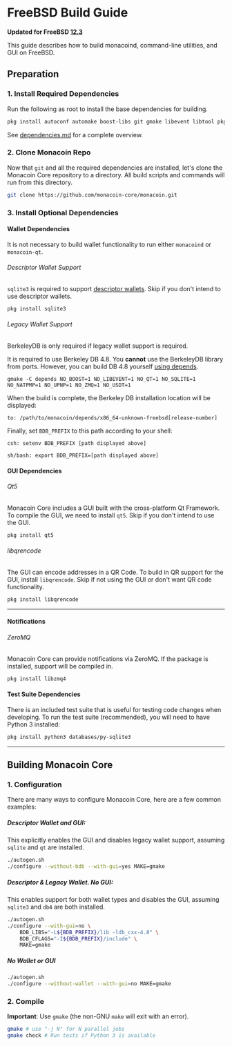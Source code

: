 # FreeBSD Build Guide

**Updated for FreeBSD [12.3](https://www.freebsd.org/releases/12.3R/announce/)**

This guide describes how to build monacoind, command-line utilities, and GUI on FreeBSD.

## Preparation

### 1. Install Required Dependencies
Run the following as root to install the base dependencies for building.

```bash
pkg install autoconf automake boost-libs git gmake libevent libtool pkgconf

```

See [dependencies.md](dependencies.md) for a complete overview.

### 2. Clone Monacoin Repo
Now that `git` and all the required dependencies are installed, let's clone the Monacoin Core repository to a directory. All build scripts and commands will run from this directory.
``` bash
git clone https://github.com/monacoin-core/monacoin.git
```

### 3. Install Optional Dependencies

#### Wallet Dependencies
It is not necessary to build wallet functionality to run either `monacoind` or `monacoin-qt`.

###### Descriptor Wallet Support

`sqlite3` is required to support [descriptor wallets](descriptors.md).
Skip if you don't intend to use descriptor wallets.
``` bash
pkg install sqlite3
```

###### Legacy Wallet Support
BerkeleyDB is only required if legacy wallet support is required.

It is required to use Berkeley DB 4.8. You **cannot** use the BerkeleyDB library
from ports. However, you can build DB 4.8 yourself [using depends](/depends).

```
gmake -C depends NO_BOOST=1 NO_LIBEVENT=1 NO_QT=1 NO_SQLITE=1 NO_NATPMP=1 NO_UPNP=1 NO_ZMQ=1 NO_USDT=1
```

When the build is complete, the Berkeley DB installation location will be displayed:

```
to: /path/to/monacoin/depends/x86_64-unknown-freebsd[release-number]
```

Finally, set `BDB_PREFIX` to this path according to your shell:

```
csh: setenv BDB_PREFIX [path displayed above]
```

```
sh/bash: export BDB_PREFIX=[path displayed above]
```

#### GUI Dependencies
###### Qt5

Monacoin Core includes a GUI built with the cross-platform Qt Framework. To compile the GUI, we need to install `qt5`. Skip if you don't intend to use the GUI.
```bash
pkg install qt5
```
###### libqrencode

The GUI can encode addresses in a QR Code. To build in QR support for the GUI, install `libqrencode`. Skip if not using the GUI or don't want QR code functionality.
```bash
pkg install libqrencode
```
---

#### Notifications
###### ZeroMQ

Monacoin Core can provide notifications via ZeroMQ. If the package is installed, support will be compiled in.
```bash
pkg install libzmq4
```

#### Test Suite Dependencies
There is an included test suite that is useful for testing code changes when developing.
To run the test suite (recommended), you will need to have Python 3 installed:

```bash
pkg install python3 databases/py-sqlite3
```
---

## Building Monacoin Core

### 1. Configuration

There are many ways to configure Monacoin Core, here are a few common examples:

##### Descriptor Wallet and GUI:
This explicitly enables the GUI and disables legacy wallet support, assuming `sqlite` and `qt` are installed.
```bash
./autogen.sh
./configure --without-bdb --with-gui=yes MAKE=gmake
```

##### Descriptor & Legacy Wallet. No GUI:
This enables support for both wallet types and disables the GUI, assuming
`sqlite3` and `db4` are both installed.
```bash
./autogen.sh
./configure --with-gui=no \
    BDB_LIBS="-L${BDB_PREFIX}/lib -ldb_cxx-4.8" \
    BDB_CFLAGS="-I${BDB_PREFIX}/include" \
    MAKE=gmake
```

##### No Wallet or GUI
``` bash
./autogen.sh
./configure --without-wallet --with-gui=no MAKE=gmake
```

### 2. Compile
**Important**: Use `gmake` (the non-GNU `make` will exit with an error).

```bash
gmake # use "-j N" for N parallel jobs
gmake check # Run tests if Python 3 is available
```
